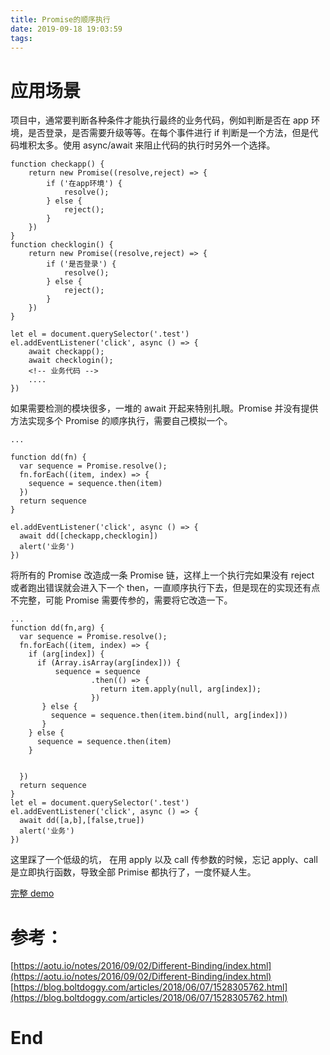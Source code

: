 ```yaml
---
title: Promise的顺序执行
date: 2019-09-18 19:03:59
tags:
---
```


# 应用场景

项目中，通常要判断各种条件才能执行最终的业务代码，例如判断是否在 app 环境，是否登录，是否需要升级等等。在每个事件进行 if 判断是一个方法，但是代码堆积太多。使用 async/await 来阻止代码的执行时另外一个选择。

```base
function checkapp() {
    return new Promise((resolve,reject) => {
        if ('在app环境') {
            resolve();
        } else {
            reject();
        }
    })
}
function checklogin() {
    return new Promise((resolve,reject) => {
        if ('是否登录') {
            resolve();
        } else {
            reject();
        }
    })
}

let el = document.querySelector('.test')
el.addEventListener('click', async () => {
    await checkapp();
    await checklogin();
    <!-- 业务代码 -->
    ....
})
```

如果需要检测的模块很多，一堆的 await 开起来特别扎眼。Promise 并没有提供方法实现多个 Promise 的顺序执行，需要自己模拟一个。

```base
...

function dd(fn) {
  var sequence = Promise.resolve();
  fn.forEach((item, index) => {
    sequence = sequence.then(item)
  })
  return sequence
}

el.addEventListener('click', async () => {
  await dd([checkapp,checklogin])
  alert('业务')
})
```

将所有的 Promise 改造成一条 Promise 链，这样上一个执行完如果没有 reject 或者跑出错误就会进入下一个 then，一直顺序执行下去，但是现在的实现还有点不完整，可能 Promise 需要传参的，需要将它改造一下。

```
...
function dd(fn,arg) {
  var sequence = Promise.resolve();
  fn.forEach((item, index) => {
    if (arg[index]) {
      if (Array.isArray(arg[index])) {
          sequence = sequence
                  .then(() => {
                    return item.apply(null, arg[index]);
                  })
       } else {
         sequence = sequence.then(item.bind(null, arg[index]))
       }
    } else {
      sequence = sequence.then(item)
    }


  })
  return sequence
}
let el = document.querySelector('.test')
el.addEventListener('click', async () => {
  await dd([a,b],[false,true])
  alert('业务')
})
```

这里踩了一个低级的坑， 在用 apply 以及 call 传参数的时候，忘记 apply、call 是立即执行函数，导致全部 Primise 都执行了，一度怀疑人生。

[完整 demo](https://codepen.io/wjj5728/pen/qBWJaOx)

# 参考：

[https://aotu.io/notes/2016/09/02/Different-Binding/index.html](https://aotu.io/notes/2016/09/02/Different-Binding/index.html) [https://blog.boltdoggy.com/articles/2018/06/07/1528305762.html](https://blog.boltdoggy.com/articles/2018/06/07/1528305762.html)

# End
